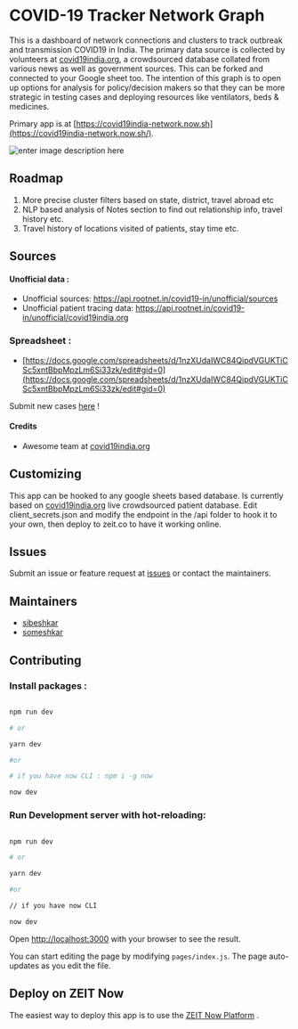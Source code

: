 # COVID-19 Tracker Network Graph

This is a dashboard of network connections and clusters to track outbreak and transmission COVID19 in India. The primary data source is collected by volunteers at [covid19india.org](https://www.covid19india.org), a crowdsourced database collated from various news as well as government sources. This can be forked and connected to your Google sheet too. The intention of this graph is to open up options for analysis for policy/decision makers so that they can be more strategic in testing cases and deploying resources like ventilators, beds & medicines.

Primary app is at [https://covid19india-network.now.sh](https://covid19india-network.now.sh/).

![enter image description here](https://i.ibb.co/dmNDthW/Screen-Shot-2020-03-19-at-9-15-51-PM.png)

## Roadmap

1.  More precise cluster filters based on state, district, travel abroad etc
2.  NLP based analysis of Notes section to find out relationship info, travel history etc.
3.  Travel history of locations visited of patients, stay time etc.

## Sources

#### Unofficial data :

- Unofficial sources: https://api.rootnet.in/covid19-in/unofficial/sources
- Unofficial patient tracing data: https://api.rootnet.in/covid19-in/unofficial/covid19india.org

### Spreadsheet :

- [https://docs.google.com/spreadsheets/d/1nzXUdaIWC84QipdVGUKTiCSc5xntBbpMpzLm6Si33zk/edit#gid=0](https://docs.google.com/spreadsheets/d/1nzXUdaIWC84QipdVGUKTiCSc5xntBbpMpzLm6Si33zk/edit#gid=0)

Submit new cases [here](https://aka.ms/reportcovid) !

#### Credits

- Awesome team at [covid19india.org](https://www.covid19india.org/)

## Customizing

This app can be hooked to any google sheets based database. Is currently based on [covid19india.org](<[https://docs.google.com/spreadsheets/d/1nzXUdaIWC84QipdVGUKTiCSc5xntBbpMpzLm6Si33zk/edit#gid=0](https://docs.google.com/spreadsheets/d/1nzXUdaIWC84QipdVGUKTiCSc5xntBbpMpzLm6Si33zk/edit#gid=0)>) live crowdsourced patient database. Edit client_secrets.json and modify the endpoint in the /api folder to hook it to your own, then deploy to zeit.co to have it working online.

## Issues

Submit an issue or feature request at [issues](https://www.covid19india.org/) or contact the maintainers.

## Maintainers

- [sibeshkar](https://github.com/sibeshkar)
- [someshkar](https://github.com/someshkar)

## Contributing

### Install packages :

```bash

npm run dev

# or

yarn dev

#or

# if you have now CLI : npm i -g now

now dev

```

### Run Development server with hot-reloading:

```bash

npm run dev

# or

yarn dev

#or

// if you have now CLI

now dev

```

Open [http://localhost:3000](http://localhost:3000) with your browser to see the result.

You can start editing the page by modifying `pages/index.js`. The page auto-updates as you edit the file.

## Deploy on ZEIT Now

The easiest way to deploy this app is to use the [ZEIT Now Platform](https://zeit.co/import?utm_medium=default-template&filter=next.js&utm_source=create-next-app&utm_campaign=create-next-app-readme) .
